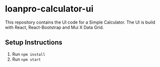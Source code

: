 # loanpro-calculator-ui
This repository contains the UI code for a Simple Calculator. The UI is build with React, React-Bootstrap and Mui X Data Grid.

## Setup Instructions
1. Run `npm install`
2. Run `npm start`

